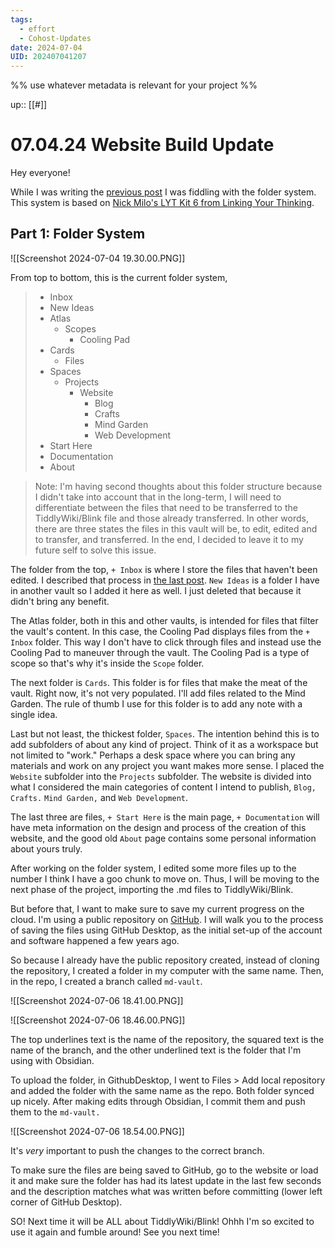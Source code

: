 ```yaml
---
tags:
  - effort
  - Cohost-Updates
date: 2024-07-04
UID: 202407041207
---
```


%%
use whatever metadata is relevant for your project
%%

up:: [[#]]

# 07.04.24 Website Build Update

Hey everyone!

While I was writing the [previous post](https://cohost.org/MarySeph/post/6733671-07-01-24-website-bui) I was fiddling with the folder system. This system is based on [Nick Milo's LYT Kit 6 from Linking Your Thinking](https://www.linkingyourthinking.com/).

## Part 1: Folder System

![[Screenshot 2024-07-04 19.30.00.PNG]]

From top to bottom, this is the current folder system,

> -  Inbox
> 	- New Ideas
> - Atlas
> 	- Scopes
> 		- Cooling Pad
> - Cards
> 	- Files
> - Spaces
> 	- Projects
> 		- Website
> 			- Blog
> 			- Crafts
> 			- Mind Garden
> 			- Web Development
> - Start Here
> - Documentation
> - About

> Note: I'm having second thoughts about this folder structure because I didn't take into account that in the long-term, I will need to differentiate between the files that need to be transferred to the TiddlyWiki/Blink file and those already transferred. In other words, there are three states the files in this vault will be, to edit, edited and to transfer, and transferred. In the end, I decided to leave it to my future self to solve this issue.

The folder from the top, `+ Inbox` is where I store the files that haven't been edited. I described that process in [the last post](). `New Ideas` is a folder I have in another vault so I added it here as well. I just deleted that because it didn't bring any benefit.

The Atlas folder, both in this and other vaults, is intended for files that filter the vault's content. In this case, the Cooling Pad displays files from the `+ Inbox` folder. This way I don't have to click through files and instead use the Cooling Pad to maneuver through the vault. The Cooling Pad is a type of scope so that's why it's inside the `Scope` folder.

The next folder is `Cards`. This folder is for files that make the meat of the vault. Right now, it's not very populated. I'll add files related to the Mind Garden. The rule of thumb I use for this folder is to add any note with a single idea.

Last but not least, the thickest folder, `Spaces`. The intention behind this is to add subfolders of about any kind of project. Think of it as a workspace but not limited to "work." Perhaps a desk space where you can bring any materials and work on any project you want makes more sense. I placed the `Website` subfolder into the `Projects` subfolder. The website is divided into what I considered the main categories of content I intend to publish, `Blog,` `Crafts.` `Mind Garden,` and `Web Development`.

The last three are files, `+ Start Here` is the main page, `+ Documentation` will have meta information on the design and process of the creation of this website, and the good old `About` page contains some personal information about yours truly.

After working on the folder system, I edited some more files up to the number I think I have a goo chunk to move on. Thus, I will be moving to the next phase of the project, importing the .md files to TiddlyWiki/Blink. 

But before that, I want to make sure to save my current progress on the cloud. I'm using a public repository on [GitHub](https://github.com/MarySeph/MarySeph.github.io). I will walk you to the process of saving the files using GitHub Desktop, as the initial set-up of the account and software happened a few years ago.

So because I already have the public repository created, instead of cloning the repository, I created a folder in my computer with the same name. Then, in the repo, I created a branch called `md-vault`.

![[Screenshot 2024-07-06 18.41.00.PNG]]

![[Screenshot 2024-07-06 18.46.00.PNG]]

The top underlines text is the name of the repository, the  squared text is the name of the branch, and the other underlined text is the folder that I'm using with Obsidian.

To upload the folder, in GithubDesktop, I went to Files > Add local repository and added the folder with the same name as the repo. Both folder synced up nicely. After making edits through Obsidian, I commit them and push them to the `md-vault.`

![[Screenshot 2024-07-06 18.54.00.PNG]]

It's *very* important to push the changes to the correct branch.

To make sure the files are being saved to GitHub, go to the website or load it and make sure the folder has had its latest update in the last few seconds and the description matches what was written before committing (lower left corner of GitHub Desktop).

SO! Next time it will be ALL about TiddlyWiki/Blink! Ohhh I'm so excited to use it again and fumble around! See you next time!